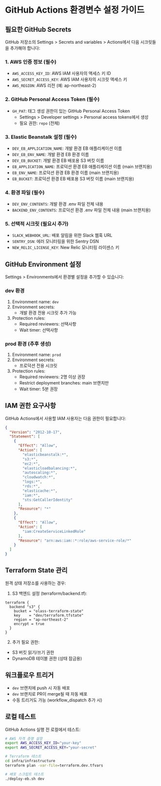 # GitHub Actions 환경변수 설정 가이드

## 필요한 GitHub Secrets

GitHub 저장소의 Settings > Secrets and variables > Actions에서 다음 시크릿들을 추가해야 합니다:

### 1. AWS 인증 정보 (필수)
- `AWS_ACCESS_KEY_ID`: AWS IAM 사용자의 액세스 키 ID
- `AWS_SECRET_ACCESS_KEY`: AWS IAM 사용자의 시크릿 액세스 키
- `AWS_REGION`: AWS 리전 (예: ap-northeast-2)

### 2. GitHub Personal Access Token (필수)
- `GH_PAT`: 태그 생성 권한이 있는 GitHub Personal Access Token
  - Settings > Developer settings > Personal access tokens에서 생성
  - 필요 권한: `repo` (전체)

### 3. Elastic Beanstalk 설정 (필수)
- `DEV_EB_APPLICATION_NAME`: 개발 환경 EB 애플리케이션 이름
- `DEV_EB_ENV_NAME`: 개발 환경 EB 환경 이름
- `DEV_EB_BUCKET`: 개발 환경 EB 배포용 S3 버킷 이름
- `EB_APPLICATION_NAME`: 프로덕션 환경 EB 애플리케이션 이름 (main 브랜치용)
- `EB_ENV_NAME`: 프로덕션 환경 EB 환경 이름 (main 브랜치용)
- `EB_BUCKET`: 프로덕션 환경 EB 배포용 S3 버킷 이름 (main 브랜치용)

### 4. 환경 파일 (필수)
- `DEV_ENV_CONTENTS`: 개발 환경 .env 파일 전체 내용
- `BACKEND_ENV_CONTENTS`: 프로덕션 환경 .env 파일 전체 내용 (main 브랜치용)

### 5. 선택적 시크릿 (필요시 추가)
- `SLACK_WEBHOOK_URL`: 배포 알림을 위한 Slack 웹훅 URL
- `SENTRY_DSN`: 에러 모니터링을 위한 Sentry DSN
- `NEW_RELIC_LICENSE_KEY`: New Relic 모니터링 라이센스 키

## GitHub Environment 설정

Settings > Environments에서 환경별 설정을 추가할 수 있습니다:

### dev 환경
1. Environment name: `dev`
2. Environment secrets:
   - 개발 환경 전용 시크릿 추가 가능
3. Protection rules:
   - Required reviewers: 선택사항
   - Wait timer: 선택사항

### prod 환경 (추후 생성)
1. Environment name: `prod`
2. Environment secrets:
   - 프로덕션 전용 시크릿
3. Protection rules:
   - Required reviewers: 2명 이상 권장
   - Restrict deployment branches: main 브랜치만
   - Wait timer: 5분 권장

## IAM 권한 요구사항

GitHub Actions에서 사용할 IAM 사용자는 다음 권한이 필요합니다:

```json
{
  "Version": "2012-10-17",
  "Statement": [
    {
      "Effect": "Allow",
      "Action": [
        "elasticbeanstalk:*",
        "s3:*",
        "ec2:*",
        "elasticloadbalancing:*",
        "autoscaling:*",
        "cloudwatch:*",
        "logs:*",
        "rds:*",
        "elasticache:*",
        "iam:*",
        "sts:GetCallerIdentity"
      ],
      "Resource": "*"
    },
    {
      "Effect": "Allow",
      "Action": [
        "iam:CreateServiceLinkedRole"
      ],
      "Resource": "arn:aws:iam::*:role/aws-service-role/*"
    }
  ]
}
```

## Terraform State 관리

원격 상태 저장소를 사용하는 경우:

1. S3 백엔드 설정 (terraform/backend.tf):
```hcl
terraform {
  backend "s3" {
    bucket = "olass-terraform-state"
    key    = "dev/terraform.tfstate"
    region = "ap-northeast-2"
    encrypt = true
  }
}
```

2. 추가 필요 권한:
- S3 버킷 읽기/쓰기 권한
- DynamoDB 테이블 권한 (상태 잠금용)

## 워크플로우 트리거

- `dev` 브랜치에 push 시 자동 배포
- `dev` 브랜치로 PR이 merge될 때 자동 배포
- 수동 트리거도 가능 (workflow_dispatch 추가 시)

## 로컬 테스트

GitHub Actions 실행 전 로컬에서 테스트:

```bash
# AWS 자격 증명 설정
export AWS_ACCESS_KEY_ID="your-key"
export AWS_SECRET_ACCESS_KEY="your-secret"

# Terraform 테스트
cd infra/infrastructure
terraform plan -var-file=terraform.dev.tfvars

# 배포 스크립트 테스트
./deploy-eb.sh dev
```

